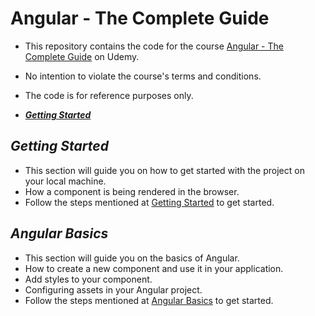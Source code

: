 # **Angular - The Complete Guide** <!-- omit in toc -->

- This repository contains the code for the course [Angular - The Complete Guide](https://www.udemy.com/course/the-complete-guide-to-angular-2/) on Udemy.
- No intention to violate the course's terms and conditions.
- The code is for reference purposes only.

- [***Getting Started***](#getting-started)

## ***Getting Started***

- This section will guide you on how to get started with the project on your local machine.
- How a component is being rendered in the browser.
- Follow the steps mentioned at [Getting Started](./docs/1.%20Getting%20Started.md) to get started.

## ***Angular Basics***

- This section will guide you on the basics of Angular.
- How to create a new component and use it in your application.
- Add styles to your component.
- Configuring assets in your Angular project.
- Follow the steps mentioned at [Angular Basics](./docs/2.%20Angular%20Basics.md) to get started.
